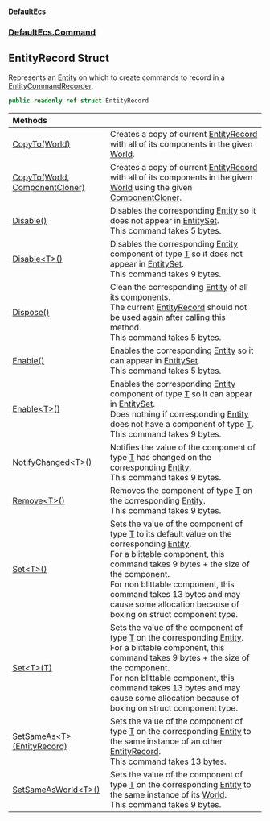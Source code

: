 #### [DefaultEcs](DefaultEcs.md 'DefaultEcs')
### [DefaultEcs.Command](DefaultEcs.md#DefaultEcs.Command 'DefaultEcs.Command')

## EntityRecord Struct

Represents an [Entity](Entity.md 'DefaultEcs.Entity') on which to create commands to record in a [EntityCommandRecorder](EntityCommandRecorder.md 'DefaultEcs.Command.EntityCommandRecorder').

```csharp
public readonly ref struct EntityRecord
```

| Methods | |
| :--- | :--- |
| [CopyTo(World)](EntityRecord.CopyTo(World).md 'DefaultEcs.Command.EntityRecord.CopyTo(DefaultEcs.World)') | Creates a copy of current [EntityRecord](EntityRecord.md 'DefaultEcs.Command.EntityRecord') with all of its components in the given [World](World.md 'DefaultEcs.World'). |
| [CopyTo(World, ComponentCloner)](EntityRecord.CopyTo(World,ComponentCloner).md 'DefaultEcs.Command.EntityRecord.CopyTo(DefaultEcs.World, DefaultEcs.ComponentCloner)') | Creates a copy of current [EntityRecord](EntityRecord.md 'DefaultEcs.Command.EntityRecord') with all of its components in the given [World](World.md 'DefaultEcs.World') using the given [ComponentCloner](ComponentCloner.md 'DefaultEcs.ComponentCloner'). |
| [Disable()](EntityRecord.Disable().md 'DefaultEcs.Command.EntityRecord.Disable()') | Disables the corresponding [Entity](Entity.md 'DefaultEcs.Entity') so it does not appear in [EntitySet](EntitySet.md 'DefaultEcs.EntitySet').<br/>This command takes 5 bytes. |
| [Disable&lt;T&gt;()](EntityRecord.Disable_T_().md 'DefaultEcs.Command.EntityRecord.Disable<T>()') | Disables the corresponding [Entity](Entity.md 'DefaultEcs.Entity') component of type [T](EntityRecord.Disable_T_().md#DefaultEcs.Command.EntityRecord.Disable_T_().T 'DefaultEcs.Command.EntityRecord.Disable<T>().T') so it does not appear in [EntitySet](EntitySet.md 'DefaultEcs.EntitySet').<br/>This command takes 9 bytes. |
| [Dispose()](EntityRecord.Dispose().md 'DefaultEcs.Command.EntityRecord.Dispose()') | Clean the corresponding [Entity](Entity.md 'DefaultEcs.Entity') of all its components.<br/>The current [EntityRecord](EntityRecord.md 'DefaultEcs.Command.EntityRecord') should not be used again after calling this method.<br/>This command takes 5 bytes. |
| [Enable()](EntityRecord.Enable().md 'DefaultEcs.Command.EntityRecord.Enable()') | Enables the corresponding [Entity](Entity.md 'DefaultEcs.Entity') so it can appear in [EntitySet](EntitySet.md 'DefaultEcs.EntitySet').<br/>This command takes 5 bytes. |
| [Enable&lt;T&gt;()](EntityRecord.Enable_T_().md 'DefaultEcs.Command.EntityRecord.Enable<T>()') | Enables the corresponding [Entity](Entity.md 'DefaultEcs.Entity') component of type [T](EntityRecord.Enable_T_().md#DefaultEcs.Command.EntityRecord.Enable_T_().T 'DefaultEcs.Command.EntityRecord.Enable<T>().T') so it can appear in [EntitySet](EntitySet.md 'DefaultEcs.EntitySet').<br/>Does nothing if corresponding [Entity](Entity.md 'DefaultEcs.Entity') does not have a component of type [T](EntityRecord.Enable_T_().md#DefaultEcs.Command.EntityRecord.Enable_T_().T 'DefaultEcs.Command.EntityRecord.Enable<T>().T').<br/>This command takes 9 bytes. |
| [NotifyChanged&lt;T&gt;()](EntityRecord.NotifyChanged_T_().md 'DefaultEcs.Command.EntityRecord.NotifyChanged<T>()') | Notifies the value of the component of type [T](EntityRecord.NotifyChanged_T_().md#DefaultEcs.Command.EntityRecord.NotifyChanged_T_().T 'DefaultEcs.Command.EntityRecord.NotifyChanged<T>().T') has changed on the corresponding [Entity](Entity.md 'DefaultEcs.Entity').<br/>This command takes 9 bytes. |
| [Remove&lt;T&gt;()](EntityRecord.Remove_T_().md 'DefaultEcs.Command.EntityRecord.Remove<T>()') | Removes the component of type [T](EntityRecord.Remove_T_().md#DefaultEcs.Command.EntityRecord.Remove_T_().T 'DefaultEcs.Command.EntityRecord.Remove<T>().T') on the corresponding [Entity](Entity.md 'DefaultEcs.Entity').<br/>This command takes 9 bytes. |
| [Set&lt;T&gt;()](EntityRecord.Set_T_().md 'DefaultEcs.Command.EntityRecord.Set<T>()') | Sets the value of the component of type [T](EntityRecord.Set_T_().md#DefaultEcs.Command.EntityRecord.Set_T_().T 'DefaultEcs.Command.EntityRecord.Set<T>().T') to its default value on the corresponding [Entity](Entity.md 'DefaultEcs.Entity').<br/>For a blittable component, this command takes 9 bytes + the size of the component.<br/>For non blittable component, this command takes 13 bytes and may cause some allocation because of boxing on struct component type. |
| [Set&lt;T&gt;(T)](EntityRecord.Set_T_(T).md 'DefaultEcs.Command.EntityRecord.Set<T>(T)') | Sets the value of the component of type [T](EntityRecord.Set_T_(T).md#DefaultEcs.Command.EntityRecord.Set_T_(T).T 'DefaultEcs.Command.EntityRecord.Set<T>(T).T') on the corresponding [Entity](Entity.md 'DefaultEcs.Entity').<br/>For a blittable component, this command takes 9 bytes + the size of the component.<br/>For non blittable component, this command takes 13 bytes and may cause some allocation because of boxing on struct component type. |
| [SetSameAs&lt;T&gt;(EntityRecord)](EntityRecord.SetSameAs_T_(EntityRecord).md 'DefaultEcs.Command.EntityRecord.SetSameAs<T>(DefaultEcs.Command.EntityRecord)') | Sets the value of the component of type [T](EntityRecord.SetSameAs_T_(EntityRecord).md#DefaultEcs.Command.EntityRecord.SetSameAs_T_(DefaultEcs.Command.EntityRecord).T 'DefaultEcs.Command.EntityRecord.SetSameAs<T>(DefaultEcs.Command.EntityRecord).T') on the corresponding [Entity](Entity.md 'DefaultEcs.Entity') to the same instance of an other [EntityRecord](EntityRecord.md 'DefaultEcs.Command.EntityRecord').<br/>This command takes 13 bytes. |
| [SetSameAsWorld&lt;T&gt;()](EntityRecord.SetSameAsWorld_T_().md 'DefaultEcs.Command.EntityRecord.SetSameAsWorld<T>()') | Sets the value of the component of type [T](EntityRecord.SetSameAsWorld_T_().md#DefaultEcs.Command.EntityRecord.SetSameAsWorld_T_().T 'DefaultEcs.Command.EntityRecord.SetSameAsWorld<T>().T') on the corresponding [Entity](Entity.md 'DefaultEcs.Entity') to the same instance of its [World](World.md 'DefaultEcs.World').<br/>This command takes 9 bytes. |
